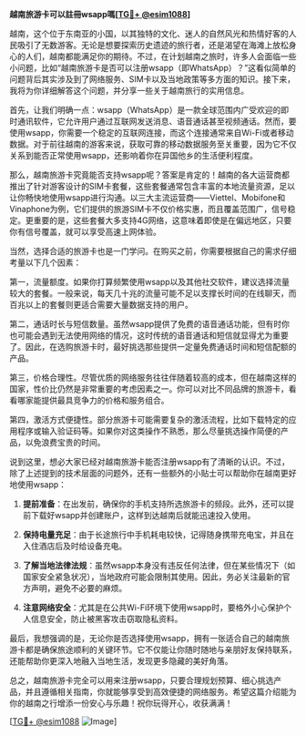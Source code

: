 **越南旅游卡可以註冊wsapp嗎[[TG💪+ @esim1088](https://t.me/s/esim1088)]**

越南，这个位于东南亚的小国，以其独特的文化、迷人的自然风光和热情好客的人民吸引了无数游客。无论是想要探索历史遗迹的旅行者，还是渴望在海滩上放松身心的人们，越南都能满足你的期待。不过，在计划越南之旅时，许多人会面临一些小问题，比如“越南旅游卡是否可以注册wsapp（即WhatsApp）？”这看似简单的问题背后其实涉及到了网络服务、SIM卡以及当地政策等多方面的知识。接下来，我将为你详细解答这个问题，并分享一些关于越南旅行的实用信息。

首先，让我们明确一点：wsapp（WhatsApp）是一款全球范围内广受欢迎的即时通讯软件，它允许用户通过互联网发送消息、语音通话甚至视频通话。然而，要使用wsapp，你需要一个稳定的互联网连接，而这个连接通常来自Wi-Fi或者移动数据。对于前往越南的游客来说，获取可靠的移动数据服务至关重要，因为它不仅关系到能否正常使用wsapp，还影响着你在异国他乡的生活便利程度。

那么，越南旅游卡究竟能否支持wsapp呢？答案是肯定的！越南的各大运营商都推出了针对游客设计的SIM卡套餐，这些套餐通常包含丰富的本地流量资源，足以让你畅快地使用wsapp进行沟通。以三大主流运营商——Viettel、Mobifone和Vinaphone为例，它们提供的旅游SIM卡不仅价格实惠，而且覆盖范围广，信号稳定。更重要的是，这些套餐大多支持4G网络，这意味着即使是在偏远地区，只要你有信号覆盖，就可以享受高速上网体验。

当然，选择合适的旅游卡也是一门学问。在购买之前，你需要根据自己的需求仔细考量以下几个因素：

第一，流量额度。如果你打算频繁使用wsapp以及其他社交软件，建议选择流量较大的套餐。一般来说，每天几十兆的流量可能不足以支撑长时间的在线聊天，而百兆以上的套餐则更适合需要大量数据支持的用户。

第二，通话时长与短信数量。虽然wsapp提供了免费的语音通话功能，但有时你也可能会遇到无法使用网络的情况，这时传统的语音通话和短信就显得尤为重要了。因此，在选购旅游卡时，最好挑选那些提供一定量免费通话时间和短信配额的产品。

第三，价格合理性。尽管优质的网络服务往往伴随着较高的成本，但在越南这样的国家，性价比仍然是非常重要的考虑因素之一。你可以对比不同品牌的旅游卡，看看哪家能提供最具竞争力的价格和服务组合。

第四，激活方式便捷性。部分旅游卡可能需要复杂的激活流程，比如下载特定的应用程序或输入验证码等。如果你对这类操作不熟悉，那么尽量挑选操作简便的产品，以免浪费宝贵的时间。

说到这里，想必大家已经对越南旅游卡能否注册wsapp有了清晰的认识。不过，除了上述提到的技术层面的问题外，还有一些额外的小贴士可以帮助你在越南更好地使用wsapp：

1. **提前准备**：在出发前，确保你的手机支持所选旅游卡的频段。此外，还可以提前下载好wsapp并创建账户，这样到达越南后就能迅速投入使用。
   
2. **保持电量充足**：由于长途旅行中手机耗电较快，记得随身携带充电宝，并且在入住酒店后及时给设备充电。

3. **了解当地法律法规**：虽然wsapp本身没有违反任何法律，但在某些情况下（如国家安全紧急状况），当地政府可能会限制其使用。因此，务必关注最新的官方声明，避免不必要的麻烦。

4. **注意网络安全**：尤其是在公共Wi-Fi环境下使用wsapp时，要格外小心保护个人信息安全，防止被黑客攻击窃取隐私资料。

最后，我想强调的是，无论你是否选择使用wsapp，拥有一张适合自己的越南旅游卡都是确保旅途顺利的关键环节。它不仅能让你随时随地与亲朋好友保持联系，还能帮助你更深入地融入当地生活，发现更多隐藏的美好角落。

总之，越南旅游卡完全可以用来注册wsapp，只要合理规划预算、细心挑选产品，并且遵循相关指南，你就能够享受到高效便捷的网络服务。希望这篇介绍能为你的越南之行增添一份安心与乐趣！祝你玩得开心，收获满满！

[[TG💪+ @esim1088](https://t.me/s/esim1088) ![Image](https://i.postimg.cc/4NQfJmqS/Snipaste-2025-05-13-00-14-12.png)]